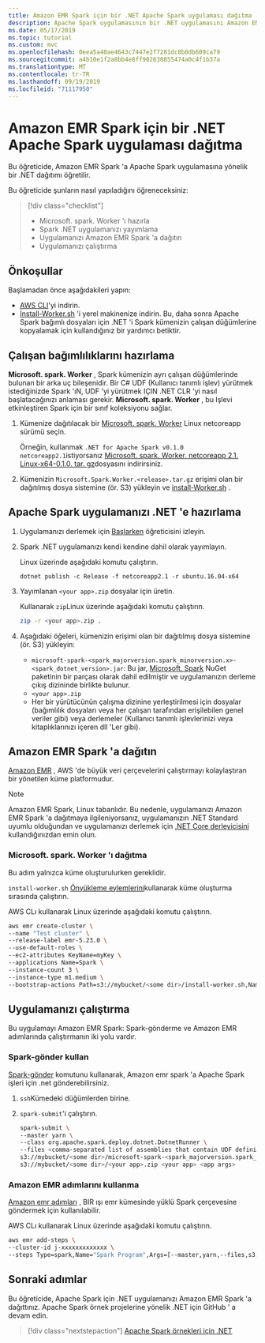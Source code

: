 ```yaml
---
title: Amazon EMR Spark için bir .NET Apache Spark uygulaması dağıtma
description: Apache Spark uygulamasının bir .NET uygulamasını Amazon EMR Spark 'a dağıtmayı öğrenin.
ms.date: 05/17/2019
ms.topic: tutorial
ms.custom: mvc
ms.openlocfilehash: 0eea5a40ae4643c7447e2f7281dc8b0db609ca79
ms.sourcegitcommit: a4b10e1f2a8bb4e8ff902630855474a0c4f1b37a
ms.translationtype: MT
ms.contentlocale: tr-TR
ms.lasthandoff: 09/19/2019
ms.locfileid: "71117950"
---
```

# <a name="deploy-a-net-for-apache-spark-application-to-amazon-emr-spark"></a>Amazon EMR Spark için bir .NET Apache Spark uygulaması dağıtma

Bu öğreticide, Amazon EMR Spark 'a Apache Spark uygulamasına yönelik bir .NET dağıtımı öğretilir.

Bu öğreticide şunların nasıl yapıladığını öğreneceksiniz:

> [!div class="checklist"]
>
> * Microsoft. spark. Worker 'ı hazırla
> * Spark .NET uygulamanızı yayımlama
> * Uygulamanızı Amazon EMR Spark 'a dağıtın
> * Uygulamanızı çalıştırma

## <a name="prerequisites"></a>Önkoşullar

Başlamadan önce aşağıdakileri yapın:

* [AWS CLI](https://aws.amazon.com/cli/)'yi indirin.
* [İnstall-Worker.sh](https://github.com/dotnet/spark/blob/master/deployment/install-worker.sh) 'i yerel makinenize indirin. Bu, daha sonra Apache Spark bağımlı dosyaları için .NET 'i Spark kümenizin çalışan düğümlerine kopyalamak için kullandığınız bir yardımcı betiktir.

## <a name="prepare-worker-dependencies"></a>Çalışan bağımlılıklarını hazırlama

**Microsoft. spark. Worker** , Spark kümenizin ayrı çalışan düğümlerinde bulunan bir arka uç bileşenidir. Bir C# UDF (Kullanıcı tanımlı işlev) yürütmek istediğinizde Spark 'ıN, UDF 'yi yürütmek IÇIN .NET CLR 'yi nasıl başlatacağınızı anlaması gerekir. **Microsoft. spark. Worker** , bu Işlevi etkinleştiren Spark için bir sınıf koleksiyonu sağlar.

1. Kümenize dağıtılacak bir [Microsoft. spark. Worker](https://github.com/dotnet/spark/releases) Linux netcoreapp sürümü seçin.

   Örneğin, kullanmak `.NET for Apache Spark v0.1.0` `netcoreapp2.1`istiyorsanız [Microsoft. spark. Worker. netcoreapp 2.1. Linux-x64-0.1.0. tar. gz](https://github.com/dotnet/spark/releases/download/v0.1.0/Microsoft.Spark.Worker.netcoreapp2.1.linux-x64-0.1.0.tar.gz)dosyasını indirirsiniz.

2. Kümenizin `Microsoft.Spark.Worker.<release>.tar.gz` erişimi olan bir dağıtılmış dosya sistemine (ör. S3) yükleyin ve [install-Worker.sh](https://github.com/dotnet/spark/blob/master/deployment/install-worker.sh) .

## <a name="prepare-your-net-for-apache-spark-app"></a>Apache Spark uygulamanızı .NET 'e hazırlama

1. Uygulamanızı derlemek için [Başlarken](get-started.md) öğreticisini izleyin.

2. Spark .NET uygulamanızı kendi kendine dahil olarak yayımlayın.

   Linux üzerinde aşağıdaki komutu çalıştırın.

   ```dotnetcli
   dotnet publish -c Release -f netcoreapp2.1 -r ubuntu.16.04-x64
   ```

3. Yayımlanan `<your app>.zip` dosyalar için üretin.

   Kullanarak `zip`Linux üzerinde aşağıdaki komutu çalıştırın.

   ```bash
   zip -r <your app>.zip .
   ```

4. Aşağıdaki öğeleri, kümenizin erişimi olan bir dağıtılmış dosya sistemine (ör. S3) yükleyin:

   * `microsoft-spark-<spark_majorversion.spark_minorversion.x>-<spark_dotnet_version>.jar`: Bu jar, [Microsoft. Spark](https://www.nuget.org/packages/Microsoft.Spark/) NuGet paketinin bir parçası olarak dahil edilmiştir ve uygulamanızın derleme çıkış dizininde birlikte bulunur.
   * `<your app>.zip`
   * Her bir yürütücünün çalışma dizinine yerleştirilmesi için dosyalar (bağımlılık dosyaları veya her çalışan tarafından erişilebilen genel veriler gibi) veya derlemeler (Kullanıcı tanımlı işlevlerinizi veya kitaplıklarınızı içeren dll 'Ler gibi).

## <a name="deploy-to-amazon-emr-spark"></a>Amazon EMR Spark 'a dağıtın

[Amazon EMR](https://docs.aws.amazon.com/emr/latest/ManagementGuide/emr-what-is-emr.html) , AWS 'de büyük veri çerçevelerini çalıştırmayı kolaylaştıran bir yönetilen küme platformudur.

> [!NOTE] 
> Amazon EMR Spark, Linux tabanlıdır. Bu nedenle, uygulamanızı Amazon EMR Spark 'a dağıtmaya ilgileniyorsanız, uygulamanızın .NET Standard uyumlu olduğundan ve uygulamanızı derlemek için [.NET Core derleyicisini](https://dotnet.microsoft.com/download) kullandığınızdan emin olun.

### <a name="deploy-microsoftsparkworker"></a>Microsoft. spark. Worker 'ı dağıtma

Bu adım yalnızca küme oluşturulurken gereklidir.

`install-worker.sh` [Önyükleme eylemlerini](https://docs.aws.amazon.com/emr/latest/ManagementGuide/emr-plan-bootstrap.html)kullanarak küme oluşturma sırasında çalıştırın.

AWS CLı kullanarak Linux üzerinde aşağıdaki komutu çalıştırın.

```bash
aws emr create-cluster \
--name "Test cluster" \
--release-label emr-5.23.0 \
--use-default-roles \
--ec2-attributes KeyName=myKey \
--applications Name=Spark \
--instance-count 3 \
--instance-type m1.medium \
--bootstrap-actions Path=s3://mybucket/<some dir>/install-worker.sh,Name="Install Microsoft.Spark.Worker",Args=["aws","s3://mybucket/<some dir>/Microsoft.Spark.Worker.<release>.tar.gz","/usr/local/bin"]
```

## <a name="run-your-app"></a>Uygulamanızı çalıştırma

Bu uygulamayı Amazon EMR Spark: Spark-gönderme ve Amazon EMR adımlarında çalıştırmanın iki yolu vardır.

### <a name="use-spark-submit"></a>Spark-gönder kullan

[Spark-gönder](https://spark.apache.org/docs/latest/submitting-applications.html) komutunu kullanarak, Amazon emr spark 'a Apache Spark işleri için .net gönderebilirsiniz.

1. `ssh`Kümedeki düğümlerden birine.

2. `spark-submit`'i çalıştırın.

   ```bash
   spark-submit \
   --master yarn \
   --class org.apache.spark.deploy.dotnet.DotnetRunner \
   --files <comma-separated list of assemblies that contain UDF definitions, if any> \
   s3://mybucket/<some dir>/microsoft-spark-<spark_majorversion.spark_minorversion.x>-<spark_dotnet_version>.jar \
   s3://mybucket/<some dir>/<your app>.zip <your app> <app args>
   ```

### <a name="use-amazon-emr-steps"></a>Amazon EMR adımlarını kullanma

[Amazon emr adımları](https://docs.aws.amazon.com/emr/latest/ReleaseGuide/emr-spark-submit-step.html) , BIR ışı emr kümesinde yüklü Spark çerçevesine göndermek için kullanılabilir.

AWS CLı kullanarak Linux üzerinde aşağıdaki komutu çalıştırın.

```bash
aws emr add-steps \
--cluster-id j-xxxxxxxxxxxxx \
--steps Type=spark,Name="Spark Program",Args=[--master,yarn,--files,s3://mybucket/<some dir>/<udf assembly>,--class,org.apache.spark.deploy.dotnet.DotnetRunner,s3://mybucket/<some dir>/microsoft-spark-<spark_majorversion.spark_minorversion.x>-<spark_dotnet_version>.jar,s3://mybucket/<some dir>/<your app>.zip,<your app>,<app arg 1>,<app arg 2>,...,<app arg n>],ActionOnFailure=CONTINUE
```

## <a name="next-steps"></a>Sonraki adımlar

Bu öğreticide, Apache Spark için .NET uygulamanızı Amazon EMR Spark 'a dağıttınız. Apache Spark örnek projelerine yönelik .NET için GitHub ' a devam edin.

> [!div class="nextstepaction"]
> [Apache Spark örnekleri için .NET](https://github.com/dotnet/spark/tree/master/examples)
